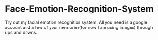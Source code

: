 # Face-Emotion-Recognition-System
Try out my facial emotion recognition system. All you need is a google account and a few of your memories(for now I am using images) through ups and downs.
